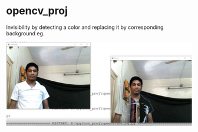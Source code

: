 # opencv_proj
Invisibility by detecting a color and replacing it by corresponding background 
eg.

![PT](https://github.com/pvrohit100/opencv_proj/blob/main/opencvpic.jpg)
